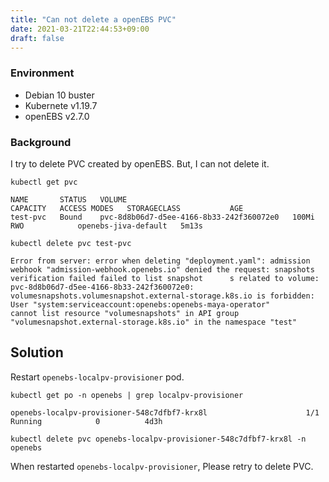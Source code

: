 ```yaml
---
title: "Can not delete a openEBS PVC"
date: 2021-03-21T22:44:53+09:00
draft: false
---
```


### Environment

- Debian 10 buster
- Kubernete v1.19.7
- openEBS v2.7.0

### Background

I try to delete PVC created by openEBS. But, I can not delete it.

```
kubectl get pvc

NAME       STATUS   VOLUME                                     CAPACITY   ACCESS MODES   STORAGECLASS           AGE
test-pvc   Bound    pvc-8d8b06d7-d5ee-4166-8b33-242f360072e0   100Mi      RWO            openebs-jiva-default   5m13s
```

```
kubectl delete pvc test-pvc

Error from server: error when deleting "deployment.yaml": admission webhook "admission-webhook.openebs.io" denied the request: snapshots verification failed failed to list snapshot      s related to volume: pvc-8d8b06d7-d5ee-4166-8b33-242f360072e0: volumesnapshots.volumesnapshot.external-storage.k8s.io is forbidden: User "system:serviceaccount:openebs:openebs-maya-operator"       cannot list resource "volumesnapshots" in API group "volumesnapshot.external-storage.k8s.io" in the namespace "test"
```

## Solution

Restart ```openebs-localpv-provisioner``` pod.

```
kubectl get po -n openebs | grep localpv-provisioner

openebs-localpv-provisioner-548c7dfbf7-krx8l                      1/1     Running            0          4d3h

kubectl delete pvc openebs-localpv-provisioner-548c7dfbf7-krx8l -n openebs 
```

When restarted ```openebs-localpv-provisioner```, Please retry to delete PVC.
